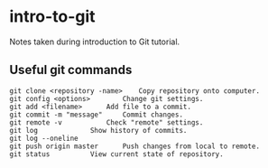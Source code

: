 # intro-to-git

Notes taken during introduction to Git tutorial.

## Useful git commands

```
git clone <repository -name>  	Copy repository onto computer.
git config <options>  		Change git settings.
git add <filename> 		Add file to a commit.
git commit -m "message"		Commit changes.
git remote -v			Check "remote" settings.
git log 			Show history of commits.
git log --oneline
git push origin master		Push changes from local to remote.
git status			View current state of repository.
```
